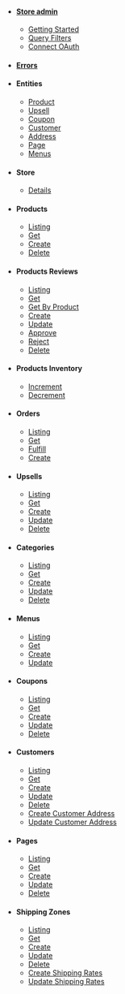 - #### [Store admin](/store-admin/index)
  - [Getting Started](/store-admin/index)
  - [Query Filters](/store-admin/misc/query-filters)
  - [Connect OAuth](/store-admin/oauth/index)
- #### [Errors](/store-admin/errors/index)
- #### Entities
  - [Product](/store-admin/entities/product/product)
  - [Upsell](/store-admin/entities/upsells/upsell)
  - [Coupon](/store-admin/entities/coupon/coupon)
  - [Customer](/store-admin/entities/customer/customer)
  - [Address](/store-admin/entities/address/address)
  - [Page](/store-admin/entities/page/page)
  - [Menus](/store-admin/entities/menus/menu)
- #### Store
  - [Details](/store-admin/store/me)
- #### Products
  - [Listing](/store-admin/products/index)
  - [Get](/store-admin/products/get)
  - [Create](/store-admin/products/create)
  - [Delete](/store-admin/products/delete)
- #### Products Reviews
    - [Listing](/store-admin/products/reviews/index)
    - [Get](/store-admin/products/reviews/get)
    - [Get By Product](/store-admin/products/reviews/by_product)
    - [Create](/store-admin/products/reviews/create)
    - [Update](/store-admin/products/reviews/update)
    - [Approve](/store-admin/products/reviews/approve)
    - [Reject](/store-admin/products/reviews/reject)
    - [Delete](/store-admin/products/reviews/delete)
- #### Products Inventory
    - [Increment](/store-admin/products/inventory/increment)
    - [Decrement](/store-admin/products/inventory/decrement)
- #### Orders
  - [Listing](/store-admin/orders/index)
  - [Get](/store-admin/orders/get)
  - [Fulfill](/store-admin/orders/fulfill)
  - [Create](/store-admin/orders/create)
- #### Upsells
  - [Listing](/store-admin/upsells/index)
  - [Get](/store-admin/upsells/get)
  - [Create](/store-admin/upsells/create)
  - [Update](/store-admin/upsells/update)
  - [Delete](/store-admin/upsells/delete)
- #### Categories
  - [Listing](/store-admin/categories/index)
  - [Get](/store-admin/categories/get)
  - [Create](/store-admin/categories/create)
  - [Update](/store-admin/categories/update)
  - [Delete](/store-admin/categories/delete)
- #### Menus
  - [Listing](/store-admin/menus/index)
  - [Get](/store-admin/menus/get)
  - [Create](/store-admin/menus/create)
  - [Update](/store-admin/menus/update)
- #### Coupons
  - [Listing](/store-admin/coupons/index)
  - [Get](/store-admin/coupons/get)
  - [Create](/store-admin/coupons/create)
  - [Update](/store-admin/coupons/update)
  - [Delete](/store-admin/coupons/delete)
- #### Customers
  - [Listing](/store-admin/customers/index)
  - [Get](/store-admin/customers/get)
  - [Create](/store-admin/customers/create)
  - [Update](/store-admin/customers/update)
  - [Delete](/store-admin/customers/delete)
  - [Create Customer Address](/store-admin/customers/addresses/create)
  - [Update Customer Address](/store-admin/customers/addresses/update)
- #### Pages
  - [Listing](/store-admin/pages/index)
  - [Get](/store-admin/pages/get)
  - [Create](/store-admin/pages/create)
  - [Update](/store-admin/pages/update)
  - [Delete](/store-admin/pages/delete)
- #### Shipping Zones
  - [Listing](/store-admin/shipping-zones/index)
  - [Get](/store-admin/shipping-zones/get)
  - [Create](/store-admin/shipping-zones/create)
  - [Update](/store-admin/shipping-zones/update)
  - [Delete](/store-admin/shipping-zones/delete)
  - [Create Shipping Rates](/store-admin/shipping-zones/rates/create)
  - [Update Shipping Rates](/store-admin/shipping-zones/rates/update)
